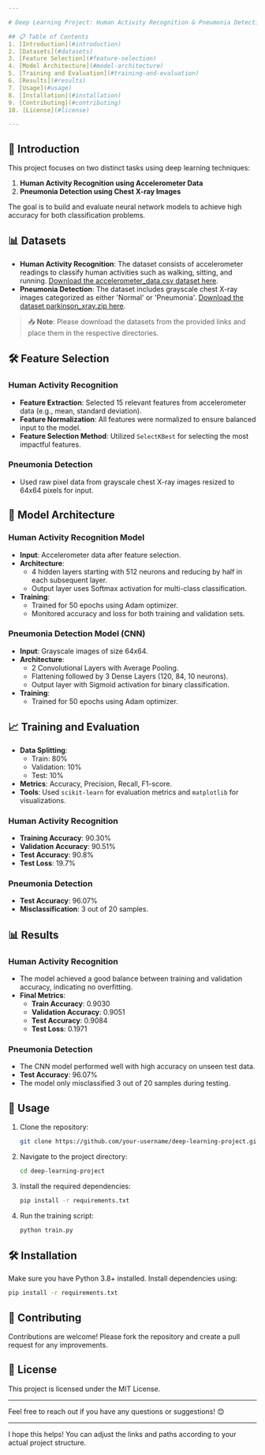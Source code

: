 ```yaml
---

# Deep Learning Project: Human Activity Recognition & Pneumonia Detection

## 📋 Table of Contents
1. [Introduction](#introduction)
2. [Datasets](#datasets)
3. [Feature Selection](#feature-selection)
4. [Model Architecture](#model-architecture)
5. [Training and Evaluation](#training-and-evaluation)
6. [Results](#results)
7. [Usage](#usage)
8. [Installation](#installation)
9. [Contributing](#contributing)
10. [License](#license)

---
```


## 📖 Introduction
This project focuses on two distinct tasks using deep learning techniques:
1. **Human Activity Recognition using Accelerometer Data**
2. **Pneumonia Detection using Chest X-ray Images**

The goal is to build and evaluate neural network models to achieve high accuracy for both classification problems.

## 📊 Datasets
- **Human Activity Recognition**: The dataset consists of accelerometer readings to classify human activities such as walking, sitting, and running. [Download the accelerometer_data.csv dataset here](https://drive.google.com/file/d/1ciwzKIPl1n7otcWQTYVX-j1k3TYmVeGL/view?usp=sharing).
- **Pneumonia Detection**: The dataset includes grayscale chest X-ray images categorized as either 'Normal' or 'Pneumonia'. [Download the dataset parkinson_xray.zip here](https://drive.google.com/file/d/1ciwzKIPl1n7otcWQTYVX-j1k3TYmVeGL/view?usp=sharing).

> 📥 **Note**: Please download the datasets from the provided links and place them in the respective directories.

## 🛠 Feature Selection
### Human Activity Recognition
- **Feature Extraction**: Selected 15 relevant features from accelerometer data (e.g., mean, standard deviation).
- **Feature Normalization**: All features were normalized to ensure balanced input to the model.
- **Feature Selection Method**: Utilized `SelectKBest` for selecting the most impactful features.

### Pneumonia Detection
- Used raw pixel data from grayscale chest X-ray images resized to 64x64 pixels for input.

## 🧠 Model Architecture
### Human Activity Recognition Model
- **Input**: Accelerometer data after feature selection.
- **Architecture**: 
  - 4 hidden layers starting with 512 neurons and reducing by half in each subsequent layer.
  - Output layer uses Softmax activation for multi-class classification.
- **Training**: 
  - Trained for 50 epochs using Adam optimizer.
  - Monitored accuracy and loss for both training and validation sets.

### Pneumonia Detection Model (CNN)
- **Input**: Grayscale images of size 64x64.
- **Architecture**:
  - 2 Convolutional Layers with Average Pooling.
  - Flattening followed by 3 Dense Layers (120, 84, 10 neurons).
  - Output layer with Sigmoid activation for binary classification.
- **Training**:
  - Trained for 50 epochs using Adam optimizer.

## 📈 Training and Evaluation
- **Data Splitting**:
  - Train: 80%
  - Validation: 10%
  - Test: 10%
- **Metrics**: Accuracy, Precision, Recall, F1-score.
- **Tools**: Used `scikit-learn` for evaluation metrics and `matplotlib` for visualizations.

### Human Activity Recognition
- **Training Accuracy**: 90.30%
- **Validation Accuracy**: 90.51%
- **Test Accuracy**: 90.8%
- **Test Loss**: 19.7%

### Pneumonia Detection
- **Test Accuracy**: 96.07%
- **Misclassification**: 3 out of 20 samples.

## 📊 Results
### Human Activity Recognition
- The model achieved a good balance between training and validation accuracy, indicating no overfitting.
- **Final Metrics**:
  - **Train Accuracy**: 0.9030
  - **Validation Accuracy**: 0.9051
  - **Test Accuracy**: 0.9084
  - **Test Loss**: 0.1971

### Pneumonia Detection
- The CNN model performed well with high accuracy on unseen test data.
- **Test Accuracy**: 96.07%
- The model only misclassified 3 out of 20 samples during testing.

## 🚀 Usage
1. Clone the repository:
   ```bash
   git clone https://github.com/your-username/deep-learning-project.git
   ```
2. Navigate to the project directory:
   ```bash
   cd deep-learning-project
   ```
3. Install the required dependencies:
   ```bash
   pip install -r requirements.txt
   ```
4. Run the training script:
   ```bash
   python train.py
   ```

## 🛠 Installation
Make sure you have Python 3.8+ installed. Install dependencies using:
```bash
pip install -r requirements.txt
```

## 🤝 Contributing
Contributions are welcome! Please fork the repository and create a pull request for any improvements.

## 📜 License
This project is licensed under the MIT License.

---

Feel free to reach out if you have any questions or suggestions! 😊

--- 

I hope this helps! You can adjust the links and paths according to your actual project structure.
